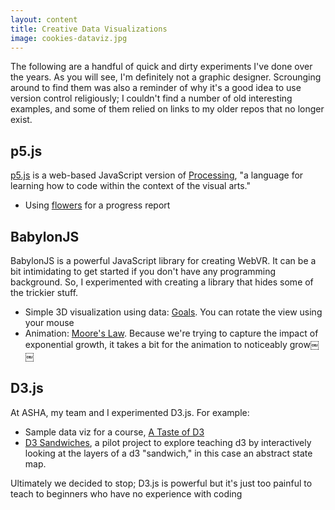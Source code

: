 ```yaml
---
layout: content
title: Creative Data Visualizations
image: cookies-dataviz.jpg
---
```


  The following are a handful of quick and dirty experiments I've done over the years. As you will see, I'm definitely not a graphic designer.  Scrounging around to find them was also a reminder of why it's a good idea to use version control religiously; I couldn't find a number of old interesting examples, and some of them relied on links to my older repos that no longer exist.

## p5.js

[p5.js](https://p5js.org/) is a web-based JavaScript version of [Processing](https://processing.org/), "a language for learning how to code within the context of the visual arts."

- Using [flowers](examples/p5js/flowers/index.html) for a progress report
  


## BabylonJS

BabylonJS is a powerful JavaScript library for creating WebVR. It can be a bit intimidating to get started if you don't have any programming background. So, I experimented with creating a library that hides some of the trickier stuff.

- Simple 3D visualization using data: [Goals](http://makersall.org/playful-coding/pages/bjs-viz/goals/index.html).  You can rotate the view using your mouse
- Animation:  [Moore's Law](http://makersall.org/playful-coding/pages/bjs-viz/moores-law/index.html). Because we're trying to capture the impact of exponential growth, it takes a bit for the animation to noticeably grow￼￼





## D3.js

At ASHA, my team and I experimented D3.js.  For example: 
- Sample data viz for a course, [A Taste of D3](http://aschneiderman.github.io/a-taste-of-d3/)
- [D3 Sandwiches](http://aschneiderman.github.io/d3_sandwich/sandwiches/Abstract_Map_1/abstract_state_1_array.html), a pilot project to explore teaching d3 by interactively looking at the layers of a d3 "sandwich," in this case an abstract state map. 

Ultimately we decided to stop; D3.js is powerful but it's just too painful to teach to beginners who have no experience with coding 
